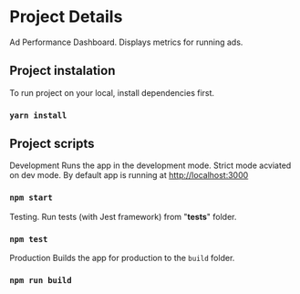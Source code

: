 # Project Details

Ad Performance Dashboard. Displays metrics for running ads.

## Project instalation

To run project on your local, install dependencies first.

### `yarn install`

## Project scripts

Development
Runs the app in the development mode. Strict mode acviated on dev mode.
By default app is running at [http://localhost:3000](http://localhost:3000) 

### `npm start`

Testing.
Run tests (with Jest framework) from "__tests__" folder. 

### `npm test`

Production
Builds the app for production to the `build` folder.

### `npm run build`
